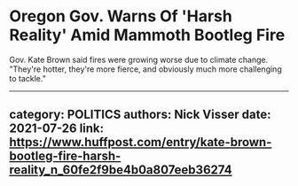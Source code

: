 # Oregon Gov. Warns Of 'Harsh Reality' Amid Mammoth Bootleg Fire

Gov. Kate Brown said fires were growing worse due to climate change. "They're hotter, they're more fierce, and obviously much more challenging to tackle."

---
category: POLITICS
authors: Nick Visser
date: 2021-07-26
link: https://www.huffpost.com/entry/kate-brown-bootleg-fire-harsh-reality_n_60fe2f9be4b0a807eeb36274
---

